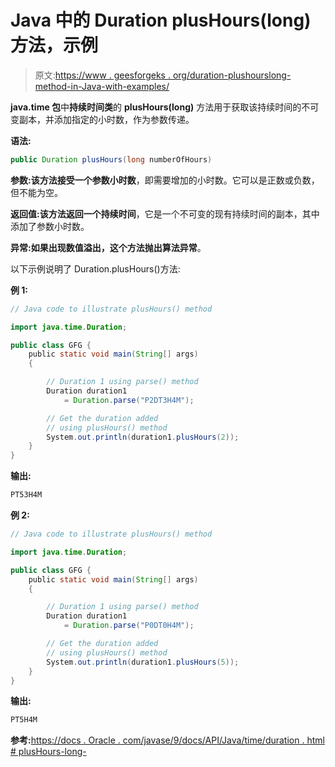 # Java 中的 Duration plusHours(long)方法，示例

> 原文:[https://www . geesforgeks . org/duration-plushourslong-method-in-Java-with-examples/](https://www.geeksforgeeks.org/duration-plushourslong-method-in-java-with-examples/)

**java.time 包**中**持续时间类**的 **plusHours(long)** 方法用于获取该持续时间的不可变副本，并添加指定的小时数，作为参数传递。

**语法:**

```java
public Duration plusHours(long numberOfHours)

```

**参数:**该方法接受一个参数**小时数**，即需要增加的小时数。它可以是正数或负数，但不能为空。

**返回值:**该方法返回一个**持续时间**，它是一个不可变的现有持续时间的副本，其中添加了参数小时数。

**异常:**如果出现数值溢出，这个方法抛出**算法异常**。

以下示例说明了 Duration.plusHours()方法:

**例 1:**

```java
// Java code to illustrate plusHours() method

import java.time.Duration;

public class GFG {
    public static void main(String[] args)
    {

        // Duration 1 using parse() method
        Duration duration1
            = Duration.parse("P2DT3H4M");

        // Get the duration added
        // using plusHours() method
        System.out.println(duration1.plusHours(2));
    }
}
```

**输出:**

```java
PT53H4M

```

**例 2:**

```java
// Java code to illustrate plusHours() method

import java.time.Duration;

public class GFG {
    public static void main(String[] args)
    {

        // Duration 1 using parse() method
        Duration duration1
            = Duration.parse("P0DT0H4M");

        // Get the duration added
        // using plusHours() method
        System.out.println(duration1.plusHours(5));
    }
}
```

**输出:**

```java
PT5H4M

```

**参考:**[https://docs . Oracle . com/javase/9/docs/API/Java/time/duration . html # plusHours-long-](https://docs.oracle.com/javase/9/docs/api/java/time/Duration.html#plusHours-long-)